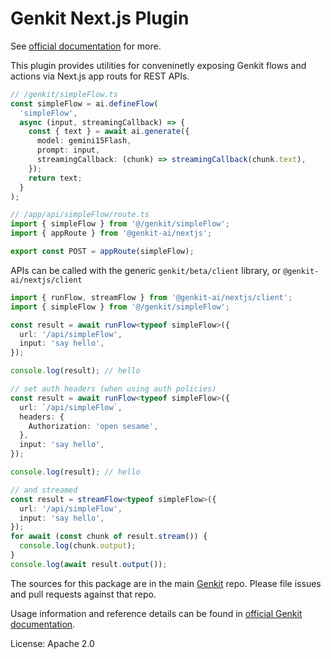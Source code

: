 # Genkit Next.js Plugin

See [official documentation](https://genkit.dev/docs/frameworks/nextjs/) for more.

This plugin provides utilities for conveninetly exposing Genkit flows and actions via Next.js app routs for REST APIs.

```ts
// /genkit/simpleFlow.ts
const simpleFlow = ai.defineFlow(
  'simpleFlow',
  async (input, streamingCallback) => {
    const { text } = await ai.generate({
      model: gemini15Flash,
      prompt: input,
      streamingCallback: (chunk) => streamingCallback(chunk.text),
    });
    return text;
  }
);
```

```ts
// /app/api/simpleFlow/route.ts
import { simpleFlow } from '@/genkit/simpleFlow';
import { appRoute } from '@genkit-ai/nextjs';

export const POST = appRoute(simpleFlow);
```

APIs can be called with the generic `genkit/beta/client` library, or `@genkit-ai/nextjs/client`

```ts
import { runFlow, streamFlow } from '@genkit-ai/nextjs/client';
import { simpleFlow } from '@/genkit/simpleFlow';

const result = await runFlow<typeof simpleFlow>({
  url: '/api/simpleFlow',
  input: 'say hello',
});

console.log(result); // hello

// set auth headers (when using auth policies)
const result = await runFlow<typeof simpleFlow>({
  url: `/api/simpleFlow`,
  headers: {
    Authorization: 'open sesame',
  },
  input: 'say hello',
});

console.log(result); // hello

// and streamed
const result = streamFlow<typeof simpleFlow>({
  url: '/api/simpleFlow',
  input: 'say hello',
});
for await (const chunk of result.stream()) {
  console.log(chunk.output);
}
console.log(await result.output());
```

The sources for this package are in the main [Genkit](https://github.com/firebase/genkit) repo. Please file issues and pull requests against that repo.

Usage information and reference details can be found in [official Genkit documentation](https://genkit.dev/docs/get-started/).

License: Apache 2.0
